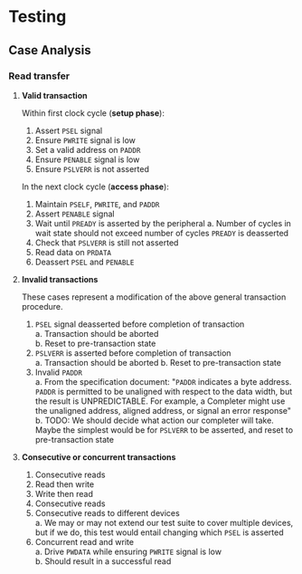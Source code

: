 # Testing

## Case Analysis

### Read transfer

1. **Valid transaction**

    Within first clock cycle (**setup phase**):
    1. Assert `PSEL` signal
    1. Ensure `PWRITE` signal is low
    1. Set a valid address on `PADDR`
    1. Ensure `PENABLE` signal is low
    1. Ensure `PSLVERR` is not asserted

    In the next clock cycle (**access phase**):
    1. Maintain `PSELF`, `PWRITE`, and `PADDR`
    1. Assert `PENABLE` signal
    1. Wait until `PREADY` is asserted by the peripheral
      a. Number of cycles in wait state should not exceed number of cycles `PREADY` is deasserted
    1. Check that `PSLVERR` is still not asserted
    1. Read data on `PRDATA`
    1. Deassert `PSEL` and `PENABLE`

1. **Invalid transactions**

    These cases represent a modification of the above general transaction procedure.

    1. `PSEL` signal deasserted before completion of transaction  
      a. Transaction should be aborted  
      b. Reset to pre-transaction state
    2. `PSLVERR` is asserted before completion of transaction  
      a. Transaction should be aborted
      b. Reset to pre-transaction state
    3. Invalid `PADDR`  
      a. From the specification document: "`PADDR` indicates a byte address. `PADDR` is permitted to be unaligned with respect to the data width, but the result is UNPREDICTABLE. For example, a Completer might use the unaligned address, aligned address, or signal an error response"  
      b. TODO: We should decide what action our completer will take. Maybe the simplest would be for `PSLVERR` to be asserted, and reset to pre-transaction state

1. **Consecutive or concurrent transactions**

    1. Consecutive reads
    1. Read then write
    1. Write then read
    1. Consecutive reads
    1. Consecutive reads to different devices  
      a. We may or may not extend our test suite to cover multiple devices, but if we do, this test would entail changing which `PSEL` is asserted
    1. Concurrent read and write  
      a. Drive `PWDATA` while ensuring `PWRITE` signal is low  
      b. Should result in a successful read
